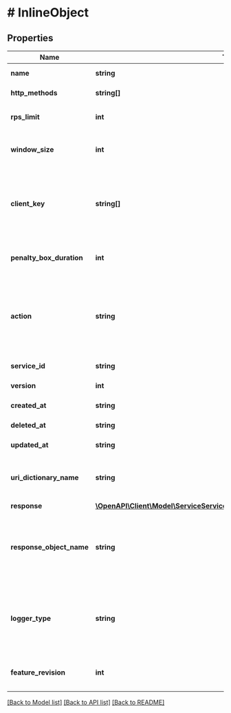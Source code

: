# # InlineObject

## Properties

Name | Type | Description | Notes
------------ | ------------- | ------------- | -------------
**name** | **string** | A human readable name for the rate limiting rule. |
**http_methods** | **string[]** | Array of HTTP methods to apply rate limiting to. |
**rps_limit** | **int** | Upper limit of requests per second allowed by the rate limiter. |
**window_size** | **int** | Number of seconds during which the RPS limit must be exceeded in order to trigger a violation. |
**client_key** | **string[]** | Array of VCL variables used to generate a counter key to identify a client. Examples variables include &#x60;req.http.Fastly-Client-IP&#x60;, &#x60;req.http.User-Agent&#x60;, or a custom header like &#x60;req.http.API-Key&#x60;. |
**penalty_box_duration** | **int** | Length of time in seconds that the rate limiter is in effect after the initial violation is detected. |
**action** | **string** | The action to take when a rate limiter violation is detected. \&quot;response\&quot; and \&quot;response_object\&quot; prevent an origin request; \&quot;log_only\&quot; logs the violation but allows the origin request to continue. |
**service_id** | **string** | Alphanumeric string identifying the service. | [optional] [readonly]
**version** | **int** | Integer identifying a service version. | [optional] [readonly]
**created_at** | **string** | Date and time in ISO 8601 format. | [optional] [readonly]
**deleted_at** | **string** | Date and time in ISO 8601 format. | [optional] [readonly]
**updated_at** | **string** | Date and time in ISO 8601 format. | [optional] [readonly]
**uri_dictionary_name** | **string** | The name of an Edge Dictionary containing URIs as keys. If not defined or null, all origin URIs will be rate limited. | [optional]
**response** | [**\OpenAPI\Client\Model\ServiceServiceIdVersionVersionIdRateLimitersResponse**](ServiceServiceIdVersionVersionIdRateLimitersResponse.md) |  | [optional]
**response_object_name** | **string** | Name of existing response object. Required if &#x60;action&#x60; is \&quot;response_object\&quot;. Note that the rate limiter response is only updated to reflect the response object content when saving the rate limiter configuration. | [optional]
**logger_type** | **string** | Name of the type of logging endpoint to be used when action is \&quot;log_only\&quot;. The logging endpoint type is used to determine the appropriate log format to use when emitting log entries. | [optional]
**feature_revision** | **int** | Revision number of the rate limiting feature implementation. Defaults to the most recent revision. | [optional]

[[Back to Model list]](../../README.md#models) [[Back to API list]](../../README.md#endpoints) [[Back to README]](../../README.md)
